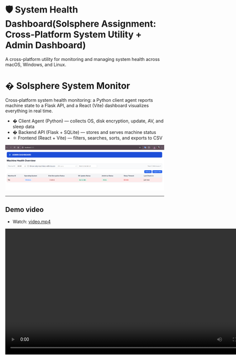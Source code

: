 # 🛡️ **System Health Dashboard(Solsphere Assignment: Cross-Platform System Utility + Admin Dashboard)**

A cross-platform utility for monitoring and managing system health across macOS, Windows, and Linux.

# �️ Solsphere System Monitor

Cross‑platform system health monitoring: a Python client agent reports machine state to a Flask API, and a React (Vite) dashboard visualizes everything in real time.

- � Client Agent (Python) — collects OS, disk encryption, update, AV, and sleep data
- � Backend API (Flask + SQLite) — stores and serves machine status
- ⚛️ Frontend (React + Vite) — filters, searches, sorts, and exports to CSV

![Dashboard](dashboard.png)

---

## Demo video

- Watch: [video.mp4](video.mp4)

<video src="video.mp4" controls width="800" />

---

## Highlights

- Disk encryption, OS updates, antivirus, and sleep timeout visibility
- Auto-refreshing dashboard with filters (OS and issue type), search, sort, and CSV export
- Simple shared secret via X-API-Key header
- Lightweight SQLite storage; easy to run locally

---

## Tech Stack

- Backend: Python, Flask, Flask-CORS, SQLite
- Client: Python, requests, platform-specific shell/Powershell utilities
- Frontend: React 19, Vite 7, Axios

---

## Repo Structure

```
backend/   Flask API (SQLite DB at backend/systems.db)
client/    Python agent (15‑min loop; only posts on change)
frontend/  React dashboard (Vite dev server)
```

---

## Quick Start (Windows PowerShell)

Open three terminals, one per service.

### 1) Backend API
Location: `backend/`

```powershell
# Optional: create a venv
py -3 -m venv .venv; .\.venv\Scripts\Activate.ps1

pip install -r requirements.txt
python .\app.py
```

Default: http://localhost:5000

Endpoints:
- POST /report (requires header: X-API-Key: StrongInterviewKey)
- GET  /machines

### 2) Client Agent
Location: project root or `client/`

```powershell
# Optional: create a venv
py -3 -m venv .venv; .\.venv\Scripts\Activate.ps1

pip install -r client\requirements.txt
python .\client\main.py
```

Notes:
- Sends a report every 15 minutes (only when state changes) to http://localhost:5000/report
- Change target/backend key by editing:
  - client/main.py → SERVER_URL, API_KEY
  - backend/app.py → API_KEY

### 3) Frontend Dashboard
Location: `frontend/`

```powershell
npm install
npm run dev
```

Open the dev URL printed by Vite (usually http://localhost:5173). The UI fetches from `http://localhost:5000/machines`. If your backend is elsewhere, update the `API` constant in `frontend/src/App.jsx`.

---

## How to run (Windows / macOS / Linux)

Run each service in its own terminal.

### Windows (PowerShell)

- Backend

```powershell
cd backend
py -3 -m venv .venv; .\.venv\Scripts\Activate.ps1
pip install -r requirements.txt
python .\app.py
```

- Client

```powershell
cd <repo-root>
py -3 -m venv .venv; .\.venv\Scripts\Activate.ps1
pip install -r .\client\requirements.txt
python .\client\main.py
```

- Frontend

```powershell
cd frontend
npm install
npm run dev
```

Notes:
- Backend listens on http://localhost:5000; dashboard typically on http://localhost:5173.
- Ensure `API_KEY` matches in `backend/app.py` and `client/main.py`.

### macOS / Linux (bash)

- Backend

```bash
cd backend
python3 -m venv .venv && source .venv/bin/activate
pip install -r requirements.txt
python app.py
```

- Client

```bash
cd <repo-root>
python3 -m venv .venv && source .venv/bin/activate
pip install -r client/requirements.txt
python client/main.py
```

- Frontend

```bash
cd frontend
npm install
npm run dev
```

Notes:
- Linux update check assumes apt; adapt for your distro if needed.
- If binding to non-localhost, update `SERVER_URL` in `client/main.py` and `API` in `frontend/src/App.jsx`.

---

## Configuration

- Backend API Key: `backend/app.py` (constant `API_KEY`)
- Client API Key + URL: `client/main.py` (constants `API_KEY`, `SERVER_URL`)
- DB path: `backend/systems.db` (created on first run)

For production, prefer environment variables, HTTPS/SSL termination, and a stronger auth mechanism (JWT/OAuth, RBAC).

---

## API Reference

### POST /report
Headers:
- `Content-Type: application/json`
- `X-API-Key: StrongInterviewKey`

Body example:

```json
{
  "machine_id": "MY-PC",
  "os": "Windows",
  "disk_encryption": true,
  "os_update": { "current": "10.0.19045", "latest": "Up to date" },
  "antivirus": { "installed": true, "active": true },
  "sleep_settings": { "timeout_minutes": 10 },
  "timestamp": "2025-08-25T12:34:56.789Z"
}
```

Response: `{ "status": "ok" }`

### GET /machines
Query params (optional):
- `os` = Windows | Darwin | Linux
- `issue` = disk | update | antivirus | sleep

Response example (array):

```json
[
  {
    "machine_id": "MY-PC",
    "os": "Windows",
    "disk_encryption": true,
    "os_update": { "current": "10.0.19045", "latest": "Up to date" },
    "antivirus": { "installed": true, "active": true },
    "sleep_settings": { "timeout_minutes": 10 },
    "timestamp": "2025-08-25T12:34:56.789Z"
  }
]
```

---

## Troubleshooting

- Client exits immediately (PowerShell): ensure `requests` is installed and the backend is running. Check the last console error.
- CORS errors in browser: backend enables CORS via Flask-CORS; ensure it’s running on http://localhost:5000.
- Antivirus/Update checks on Windows: PowerShell cmdlets may require admin privileges; run PowerShell as Administrator for accurate results.
- Port conflicts: change Flask port (e.g., `app.run(port=5001)`) and update `API` in `frontend/src/App.jsx` and `SERVER_URL` in `client/main.py`.

---

## Security & Production Notes

- Replace the shared `API_KEY` in backend and client; store secrets securely.
- Use HTTPS and proper auth (JWT/OAuth) and consider RBAC for the dashboard.
- Migrate from SQLite to a managed DB if multi-user or high-write is expected.

---

## Author

Raj Vishwakarma  
GitHub: https://github.com/rajvishwakarma1

---

## License

No license specified. Add a LICENSE file to define usage terms.

---

## Demo: Seed Multiple Machines

You can populate the dashboard with sample machines for demos.

### What it does
- Posts a handful of Windows/macOS/Linux machines with mixed health states to the running backend.
- Uses the same `/report` API your client uses.

### 1) Start the backend first
Ensure `backend/app.py` is running on http://localhost:5000.

### 2) Run the seeder

Location: `scripts/seed_demo.py`

Windows (PowerShell):
```powershell
cd scripts
py -3 -m venv .venv; .\.venv\Scripts\Activate.ps1
pip install requests
python .\seed_demo.py
```

macOS/Linux (bash):
```bash
cd scripts
python3 -m venv .venv && source .venv/bin/activate
pip install requests
python seed_demo.py
```

### 3) View in the dashboard
- Start the frontend (`frontend/` → `npm run dev`) and open the Vite URL.
- Filter by OS or issue types to explore the seeded data.

### Resetting demo data
- The backend stores data in `backend/systems.db`.
- To reset locally, stop the backend and delete `backend/systems.db`, then start the backend again (it recreates the DB). Re-run the seeder if needed.

### Live demo mode (runs alongside the dashboard)
The seeder can continuously post randomized updates to simulate machines changing state while you view the dashboard.

Windows (PowerShell):
```powershell
cd scripts
py -3 -m venv .venv; .\.venv\Scripts\Activate.ps1
pip install requests
python .\seed_demo.py --loop --interval 10
```

macOS/Linux (bash):
```bash
cd scripts
python3 -m venv .venv && source .venv/bin/activate
pip install requests
python seed_demo.py --loop --interval 10
```

Environment overrides (optional):
- `DEMO_API_URL` (default `http://localhost:5000/report`)
- `DEMO_API_KEY` (default `StrongInterviewKey`)

---

## One-command demo (starts backend, frontend, and live seeder)

From the repo root you can start everything together. The script launches:
- Flask backend on http://localhost:5000
- Vite dev server (port may vary if 5173 is busy; check terminal output)
- Seeder in live mode posting updates every 10s

Windows (PowerShell):
```powershell
python .\run_demo.py
```

macOS/Linux (bash):
```bash
python3 run_demo.py
```

Stop with Ctrl+C and the script will terminate all child processes.



